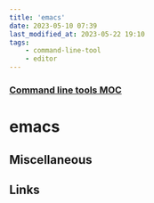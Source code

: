 ```yaml
---
title: 'emacs'
date: 2023-05-10 07:39
last_modified_at: 2023-05-22 19:10
tags:
    - command-line-tool
    - editor
---
```


### [Command line tools MOC](Command%20line%20tools%20MOC.md)

# emacs

## Miscellaneous

## Links
